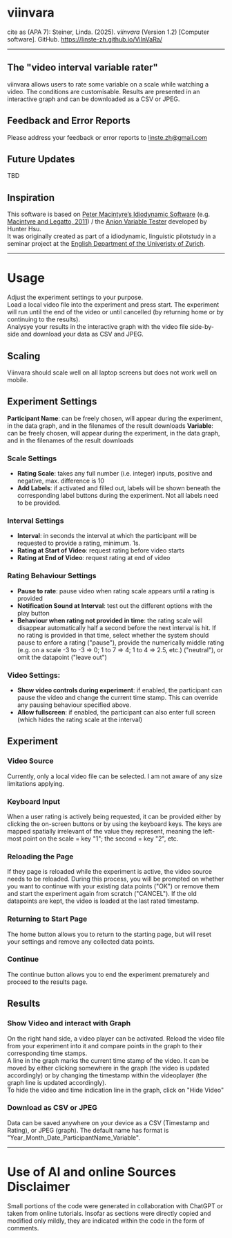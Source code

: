 # viinvara
cite as (APA 7): Steiner, Linda. (2025). *viinvara* (Version 1.2) [Computer software]. GitHub. https://linste-zh.github.io/ViInVaRa/

---

## The "video interval variable rater"

viinvara allows users to rate some variable on a scale while watching a video. The conditions are customisable. Results are presented in an interactive graph and can be downloaded as a CSV or JPEG.

## Feedback and Error Reports

Please address your feedback or error reports to linste.zh@gmail.com

## Future Updates

TBD

## Inspiration

This software is based on [Peter Macintyre’s Idiodynamic Software](https://petermacintyre.weebly.com/idiodynamic-software.html) (e.g. [Macintyre  and Legatto, 2011](https://doi.org/10.1093/applin/amq037)) / the [Anion Variable Tester](https://80113hunterhsu.github.io/VariableTester/) developed by Hunter Hsu.  
It  was originally created as part of a idiodynamic, linguistic pilotstudy in a seminar project at the [English Department of the Univeristy of Zurich](https://www.es.uzh.ch/en.html).

---

# Usage

Adjust the experiment settings to your purpose.  
Load a local video file into the experiment and press start. The experiment will run until the end of the video or until cancelled (by returning home or by continuing to the results).  
Analysye your results in the interactive graph with the video file side-by-side and download your data as CSV and JPEG.

## Scaling
Viinvara should scale well on all laptop screens but does not work well on mobile.

## Experiment Settings

**Participant Name**: can be freely chosen, will appear during the experiment, in the data graph, and in the filenames of the result downloads
**Variable**:  can be freely chosen, will appear during the experiment, in the data graph, and in the filenames of the result downloads  

### Scale Settings  

  - **Rating Scale**:  takes any full number (i.e. integer) inputs, positive and negative, max. difference is 10  
  - **Add Labels**: if activated and filled out, labels will be shown beneath the corresponding label buttons during the experiment. Not all labels need to be provided.  

### Interval Settings

  - **Interval**: in seconds the interval at which the participant will be requested to provide a rating, minimum. 1s.  
  - **Rating at Start of Video**: request rating before video starts
  - **Rating at End of Video**: request rating at end of video
  
### Rating Behaviour Settings

  - **Pause to rate**:  pause video when rating scale appears until a rating is provided
  - **Notification Sound at Interval**:  test out the different options with the play button
  - **Behaviour when rating not provided in time**:  the rating scale will disappear automatically half a second before the next interval is hit. If no rating is provided in that time, select whether the system should pause to enfore a rating ("pause"), provide the numerically middle rating (e.g. on a scale -3 to -3 => 0; 1 to 7 => 4; 1 to 4 => 2.5, etc.) ("neutral"), or omit the datapoint ("leave out")

### Video Settings:

  - **Show video controls during experiment**:  if enabled, the participant can pause the video and change the current time stamp. This can override any pausing behaviour specified above. 
  - **Allow fullscreen**: if enabled, the participant can also enter full screen (which hides the rating scale at the interval)

## Experiment

### Video Source

Currently, only a local video file can be selected. I am not aware of any size limitations applying.

### Keyboard Input

When a user rating is actively being requested, it can be provided either by clicking the on-screen buttons or by using the keyboard keys. The keys are mapped spatially irrelevant of the value they represent, meaning the left-most point on the scale = key "1"; the second = key "2", etc.

### Reloading the Page

If they page is reloaded while the experiment is active, the video source needs to be reloaded. During this process, you will be prompted on whether you want to continue with your existing data points ("OK") or remove them and start the experiment again from scratch ("CANCEL"). If the old datapoints are kept, the video is loaded at the last rated timestamp.

### Returning to Start Page

The home button allows you to return to the starting page, but will reset your settings and remove any collected data points.

### Continue

The continue button allows you to end the experiment prematurely and proceed to the results page.

## Results

### Show Video and interact with Graph

On the right hand side, a video player can be activated. Reload the video file from your experiment into it and compare points in the graph to their corresponding time stamps.  
A line in the graph marks the current time stamp of the video. It can be moved by either clicking somewhere in the graph (the video is updated accordingly) or by changing the timestamp within the videoplayer (the graph line is updated accordingly).  
To hide the video and time indication line in the graph, click on "Hide Video"

### Download as CSV or JPEG

Data can be saved anywhere on your device as a CSV (Timestamp and Rating), or JPEG (graph). The default name has format is "Year_Month_Date_ParticipantName_Variable".

---

# Use of AI and online Sources Disclaimer

Small portions of the code were generated in collaboration with ChatGPT or taken from online tutorials. Insofar as sections were directly copied and modified only mildly, they are indicated within the code in the form of comments.